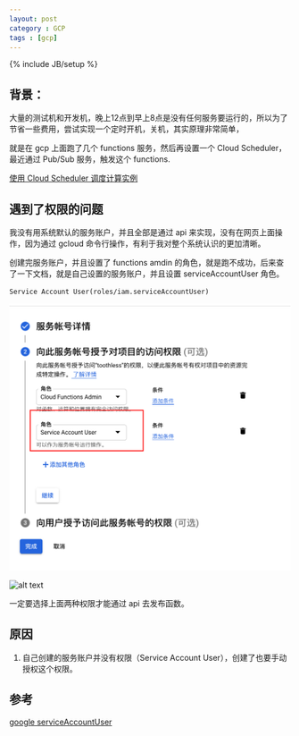 ```yaml
---
layout: post
category : GCP
tags : [gcp]
---
```

{% include JB/setup %}

## 背景：

大量的测试机和开发机，晚上12点到早上8点是没有任何服务要运行的，所以为了节省一些费用，尝试实现一个定时开机，关机，其实原理非常简单，

就是在 gcp 上面跑了几个 functions 服务，然后再设置一个 Cloud Scheduler，最近通过 Pub/Sub 服务，触发这个 functions.


[使用 Cloud Scheduler 调度计算实例](https://cloud.google.com/scheduler/docs/start-and-stop-compute-engine-instances-on-a-schedule?hl=zh-cn)

## 遇到了权限的问题

我没有用系统默认的服务账户，并且全部是通过 api 来实现，没有在网页上面操作，因为通过 gcloud 命令行操作，有利于我对整个系统认识的更加清晰。

创建完服务账户，并且设置了 functions amdin 的角色，就是跑不成功，后来查了一下文档，就是自己设置的服务账户，并且设置 serviceAccountUser 角色。

	Service Account User(roles/iam.serviceAccountUser)


<img src="/assets/images/gcp_deploy_functions.png" />

![alt text](https://github.com/favicon.ico)


一定要选择上面两种权限才能通过 api 去发布函数。


## 原因

1. 自己创建的服务账户并没有权限（Service Account User），创建了也要手动授权这个权限。


## 参考

[google serviceAccountUser](https://www.akiicat.com/2019/10/20/Google-Cloud-Platform/setup-google-cloud-for-third-application/)
